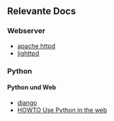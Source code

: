 ##  Relevante Docs ##
### Webserver ###
- [apache httpd](http://httpd.apache.org/)
- [lighttpd](http://www.lighttpd.net/)


### Python ###
#### Python und Web ####
- [django](www.djangoproject.org)
- [HOWTO Use Python in the web](https://docs.python.org/2/howto/webservers.html)
